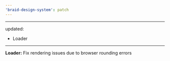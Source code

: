 ```yaml
---
'braid-design-system': patch
---
```


---
updated:
  - Loader
---

**Loader:** Fix rendering issues due to browser rounding errors
